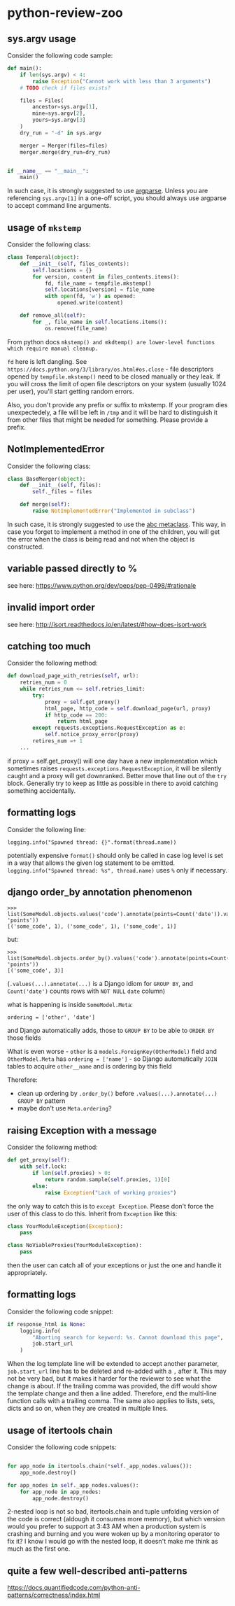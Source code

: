 # python-review-zoo



## sys.argv usage

Consider the following code sample:

```python
def main():
    if len(sys.argv) < 4:
        raise Exception("Cannot work with less than 3 arguments")
    # TODO check if files exists?

    files = Files(
        ancestor=sys.argv[1],
        mine=sys.argv[2],
        yours=sys.argv[3]
    )
    dry_run = "-d" in sys.argv

    merger = Merger(files=files)
    merger.merge(dry_run=dry_run)


if __name__ == "__main__":
    main()
```

In such case, it is strongly suggested to use [argparse](https://docs.python.org/3/library/argparse.html). Unless you are referencing `sys.argv[1]` in a one-off script, you should always use argparse to accept command line arguments.


## usage of `mkstemp`

Consider the following class:

```python
class Temporal(object):
    def __init__(self, files_contents):
        self.locations = {}
        for version, content in files_contents.items():
            fd, file_name = tempfile.mkstemp()
            self.locations[version] = file_name
            with open(fd, 'w') as opened:
                opened.write(content)

    def remove_all(self):
        for _, file_name in self.locations.items():
            os.remove(file_name)
```
From python docs `mkstemp() and mkdtemp() are lower-level functions which require manual cleanup.`

`fd` here is left dangling. See `https://docs.python.org/3/library/os.html#os.close` - file descriptors opened by `tempfile.mkstemp()` need to be closed manually or they leak. If you will cross the limit of open file descriptors on your system (usually 1024 per user), you'll start getting random errors.

Also, you don't provide any prefix or suffix to mkstemp. If your program dies unexpectedely, a file will be left in `/tmp` and it will be hard to distinguish it from other files that might be needed for something. Please provide a prefix.

## NotImplementedError

Consider the following class:

```python
class BaseMerger(object):
    def __init__(self, files):
        self._files = files

    def merge(self):
        raise NotImplementedError("Implemented in subclass")
```

In such case, it is strongly suggested to use the [abc metaclass](https://docs.python.org/3/library/abc.html). This way, in case you forget to implement a method in one of the children, you will get the error when the class is being read and not when the object is constructed.

## variable passed directly to %

see here: https://www.python.org/dev/peps/pep-0498/#rationale

## invalid import order

see here: http://isort.readthedocs.io/en/latest/#how-does-isort-work

## catching too much

Consider the following method:

```python
def download_page_with_retries(self, url):
    retries_num = 0 
    while retries_num <= self.retries_limit:
        try:
            proxy = self.get_proxy()
            html_page, http_code = self.download_page(url, proxy)
            if http_code == 200:
                return html_page
        except requests.exceptions.RequestException as e:
            self.notice_proxy_error(proxy)
        retires_num =+ 1
    ...
```
if proxy = self.get_proxy() will one day have a new implementation which sometimes raises `requests.exceptions.RequestException`, it will be silently caught and a proxy will get downranked. Better move that line out of the `try` block. Generally try to keep as little as possible in there to avoid catching something accidentally.

## formatting logs

Consider the following line:

```
logging.info("Spawned thread: {}".format(thread.name))
```
potentially expensive `format()` should only be called in case log level is set in a way that allows the given log statement to be emitted. `logging.info("Spawned thread: %s", thread.name)` uses `%` only if necessary.

## django order_by annotation phenomenon

```pycon
>>> list(SomeModel.objects.values('code').annotate(points=Count('date')).values_list('code', 'points'))
[('some_code', 1), ('some_code', 1), ('some_code', 1)]
```
but:
```pycon
>>> list(SomeModel.objects.order_by().values('code').annotate(points=Count('date')).values_list('code', 'points'))
[('some_code', 3)]
```
(`.values(...).annotate(...)` is a Django idiom for `GROUP BY`, and `Count('date')` counts rows with `NOT NULL` `date` column)

what is happening is inside `SomeModel.Meta`:
```
ordering = ['other', 'date']
```
and Django automatically adds, those to `GROUP BY` to be able to `ORDER BY` those fields

What is even worse - `other` is a `models.ForeignKey(OtherModel)` field and `OtherModel.Meta` has `ordering = ['name']` - so Django automatically `JOIN` tables to acquire `other__name` and is ordering by this field

Therefore:
- clean up ordering by `.order_by()` before `.values(...).annotate(...)` `GROUP BY` pattern
- maybe don't use `Meta.ordering`?

## raising Exception with a message

Consider the following method:

```python
def get_proxy(self):
    with self.lock:
        if len(self.proxies) > 0:
            return random.sample(self.proxies, 1)[0]
        else:
            raise Exception("Lack of working proxies")
```

the only way to catch this is to `except Exception`. Please don't force the user of this class to do this. Inherit from `Exception` like this:

```python
class YourModuleException(Exception):
    pass

class NoViableProxies(YourModuleException):
    pass
```
then the user can catch all of your exceptions or just the one and handle it appropriately.

## formatting logs

Consider the following code snippet:

```python
if response_html is None: 
    logging.info(
        "Aborting search for keyword: %s. Cannot download this page",
        job.start_url
    )
```
When the log template line will be extended to accept another parameter, `job.start_url` line has to be deleted and re-added with a `,` after it. This may not be very bad, but it makes it harder for the reviewer to see what the change is about. If the trailing comma was provided, the diff would show the template change and then a line added. Therefore, end the multi-line function calls with a trailing comma. The same also applies to lists, sets, dicts and so on, when they are created in multiple lines.


## usage of itertools chain

Consider the following code snippets:

```python

for app_node in itertools.chain(*self._app_nodes.values()):
    app_node.destroy()

```


```python
for app_nodes in self._app_nodes.values():
    for app_node in app_nodes:
        app_node.destroy()
```
2-nested loop is not so bad, itertools.chain and tuple unfolding version of the code is correct (aldough it consumes more memory), but which version would you prefer to support at 3:43 AM when a production system is crashing and burning and you were woken up by a monitoring operator to fix it? I know I would go with the nested loop, it doesn't make me think as much as the first one.

## quite a few well-described anti-patterns

https://docs.quantifiedcode.com/python-anti-patterns/correctness/index.html

